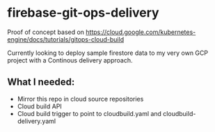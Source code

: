 # firebase-git-ops-delivery
Proof of concept based on https://cloud.google.com/kubernetes-engine/docs/tutorials/gitops-cloud-build

Currently looking to deploy sample firestore data to my very own GCP project with a Continous delivery approach.

## What I needed:
- Mirror this repo in cloud source repositories
- Cloud build API
- Cloud build trigger to point to cloudbuild.yaml and cloudbuild-delivery.yaml
